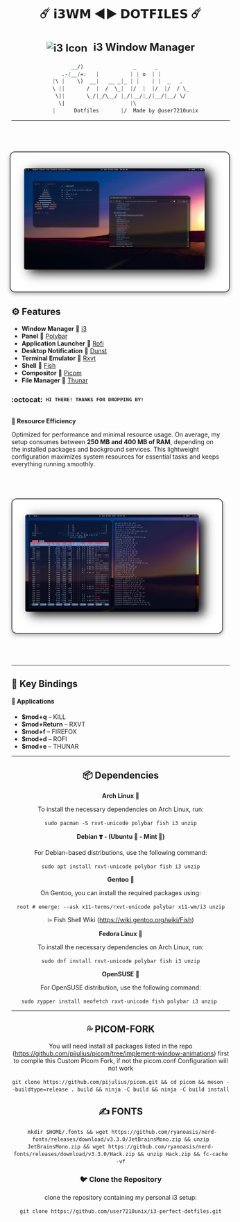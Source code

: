 <div align="center">
  <h1>☄️ <strong>𝗶𝟯𝗪𝗠 ◄► 𝗗𝗢𝗧𝗙𝗜𝗟𝗘𝗦</strong> ☄️</h1>
</div>


<div align="center">
  <h2 style="font-size: 24px;">
    <strong> <a href="https://i3wm.org/" style="text-decoration: none; color: inherit;">
      <img src="https://i3wm.org/favicon.ico" alt="i3 Icon" style="vertical-align: middle; width: 24px; height: 24px; margin-right: 8px;">
      i3 Window Manager</a> 
    </strong>
  </h2>
</div>

<div align="center">

```css
      __/)   ‌‌‌‌‬‬‬‍ ‌‌‌‌‌‬‌‌   ‌‌‌‌‌﻿‌‬ ‌‌‌‌‌﻿‌‌‌‌‌‌‌﻿‌‬        ‌‌‌‌‌﻿‌‬_      ‌‌‌‌‌‬‌‌_       ‌‌‌‌‍‬﻿﻿  ‌‌‌‌‍﻿‍﻿ 
   .‌‌‌‌‍‬﻿‌-(_‌‌‌‌‌﻿‍‌_(=:   |   ‌‌‌‌‍‬‌﻿   ‌‌‌‌‍‬‍‍   ‌‌‌‌‌‬‌‌ | | o  | |     ‌‌‌‌‌﻿﻿‌    
‌‌‌‌‍‬‌‍|\ |    \) ‌‌‌‌‍‬﻿‌ _‌‌‌‌‍﻿‍‌_| ‌‌‌‌‍‬‍‍  __ ‌‌‌‌‍﻿‌‬_|‌‌‌‌‍‬﻿‬_ | |‌‌‌‌‍‬‌‍    |‌‌‌‌‍﻿‍‌ |  _ ‌‌‌‌‍‬‍‍  , ‌‌‌‌‌‬﻿‍ 
‌‌‌‌‍﻿‌﻿\‌‌‌‌‍‬‍‍ ||       / ‌‌‌‌‌﻿‍﻿ ‌‌‌‌‍‬‍‍|  /  \_|  |/‌‌‌‌‍‬﻿‬  |  |/  |/  / \‌‌‌‌‍‌‌‌‌‌‌‌‍﻿‌‌_
 \||     ‌‌‌‌‍‬﻿‍  \_/|_/\__/ |_‌‌‌‌‌‬﻿‬/‌‌‌‌‍‬﻿‍|__/|_‌‌‌‌‍‬‍‍/|__/‌‌‌‌‌﻿﻿‬|__/ \/ 
  \|                     |\                 
   |      Dotfiles       |/  Made by @user7210unix
```
---

<h1>
      <img src="showcase/lfs1.png" align="right" alt="Rice Setup Preview" width="650" style="display: block; margin: 32px auto; border: 2px solid #555; border-radius: 12px; box-shadow: 0 4px 10px rgba(0, 0, 0, 0.3);">
</div>
</div> 
  
## ⚙️ Features
- **Window Manager** :bento: [i3](https://i3wm.org/)
- **Panel** :blossom: [Polybar](https://github.com/polybar/polybar)
- **Application Launcher** :rocket: [Rofi](https://github.com/davatorium/rofi)
- **Desktop Notification** :herb: [Dunst](https://github.com/dunst-project/dunst)
- **Terminal Emulator** :leaves: [Rxvt](http://software.schmorp.de/pkg/rxvt-unicode.html)
- **Shell** :shell: [Fish](https://fishshell.com/)
- **Compositor** :shaved_ice: [Picom](https://github.com/yshui/picom)
- **File Manager** :flower_playing_cards: [Thunar](https://docs.xfce.org/xfce/thunar/start)

### :octocat: ‎ <sup><sub><samp>HI THERE! THANKS FOR DROPPING BY!</samp></sub></sup>


<div style="display: flex; align-items: center; margin-bottom: 40px;">
  <div style="flex: 1; padding-right: 20px;">
    <p><strong>🚀 Resource Efficiency</strong></p>
    <p>Optimized for performance and minimal resource usage. On average, my setup consumes between <strong>250 MB and 400 MB of RAM</strong>, depending on the installed packages and background services. This lightweight configuration maximizes system resources for essential tasks and keeps everything running smoothly.</p>
<h1>
      <img src="showcase/lfs2.png" align="left" alt="Rice Setup Preview" width="650" style="display: block; margin: 32px auto; border: 2px solid #555; border-radius: 12px; box-shadow: 0 4px 10px rgba(0, 0, 0, 0.3);">
</div>
</div> 

---

## 🔑 Key Bindings

#### 📱 **Applications**

- **$mod+q** – KILL  
- **$mod+Return** – RXVT
- **$mod+f** – FIREFOX  
- **$mod+d** – ROFI  
- **$mod+e** – THUNAR  

<div align="center">

---

## 📦 Dependencies


**Arch Linux 🔷**

To install the necessary dependencies on Arch Linux, run:

 ```sudo pacman -S rxvt-unicode polybar fish i3 unzip```

**Debian ❣️ - (Ubuntu 🍊 - Mint 🍏)**

For Debian-based distributions, use the following command:


 ```sudo apt install rxvt-unicode polybar fish i3 unzip```

**Gentoo 🧼**

On Gentoo, you can install the required packages using:


 ```root # emerge: --ask x11-terms/rxvt-unicode polybar x11-wm/i3 unzip```

  ⌲ Fish Shell Wiki
    (https://wiki.gentoo.org/wiki/Fish)

**Fedora Linux 🌊**

To install the necessary dependencies on Arch Linux, run:

 ```sudo dnf install rxvt-unicode polybar fish i3 unzip```

**OpenSUSE 🦎**

For OpenSUSE distribution, use the following command:



 ```sudo zypper install neofetch rxvt-unicode fish polybar i3 unzip ```

---

## 💦 PICOM-FORK
You will need install all packages listed in the repo (https://github.com/pijulius/picom/tree/implement-window-animations) first to compile this Custom Picom Fork, if not the picom.conf Configuration will not work

 ```git clone https://github.com/pijulius/picom.git && cd picom && meson --buildtype=release . build && ninja -C build && ninja -C build install```


## ✍️ FONTS
 ``` mkdir $HOME/.fonts && wget https://github.com/ryanoasis/nerd-fonts/releases/download/v3.3.0/JetBrainsMono.zip && unzip JetBrainsMono.zip && wget https://github.com/ryanoasis/nerd-fonts/releases/download/v3.3.0/Hack.zip && unzip Hack.zip && fc-cache -vf```



### 🐦 Clone the Repository 
clone the repository containing my personal i3 setup:

```git clone https://github.com/user7210unix/i3-perfect-dotfiles.git```

